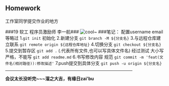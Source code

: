 ## Homework

工作室同学提交作业的地方

###19 软工 程序员激励师 李一航###
![cool~](https://i.loli.net/2020/11/25/JW6I2fhmbEUHgsz.jpg)
###笔记：
配置username email等略过
1.`git init` 初始化
2.新建分支 `git branch -M ${分支名}`
3.与远程仓库建立联系 `git remote origin ${远程仓库地址}`
4.切换分支 `git checkout ${分支名}`
5.提交到暂存区 `git add .` (.代表所有文件,也可以写具体文件名) 经过测试 大小写严格，不能写 `git add readme.md`
6.书写修改内容 规范 `git commit -m 'feat(文件名(相对路径)):修改描述'`
7.push提交到具体分支 `git push -u origin ${分支名}`
<hr style="FILTER: alpha(opacity=100,finishopacity=0,style=2)" width="80%" color=#987cb9 SIZE=10 />

**会议太长没听完~~~溜之大吉，有缘日zai'bu**